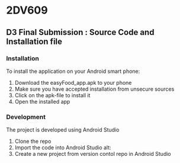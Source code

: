 # 2DV609
## D3 Final Submission : Source Code and Installation file

### Installation
To install the application on your Android smart phone:
1. Download the easyFood_app.apk to your phone
2. Make sure you have accepted installation from unsecure sources
3. Click on the apk-file to install it
4. Open the installed app 

### Development
The project is developed using Android Studio
1. Clone the repo
2. Import the code into Android Studio
alt:
1. Create a new project from version contol repo in Android Studio

